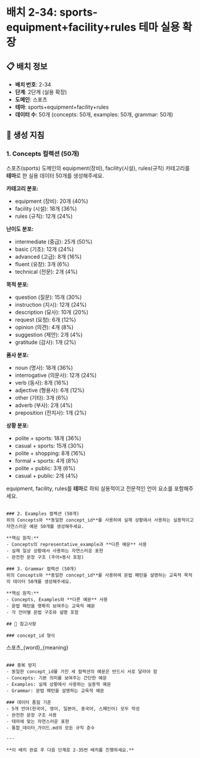 # 배치 2-34: sports-equipment+facility+rules 테마 실용 확장

## 📋 배치 정보
- **배치 번호**: 2-34
- **단계**: 2단계 (실용 확장)
- **도메인**: 스포츠
- **테마**: sports+equipment+facility+rules
- **데이터 수**: 50개 (concepts: 50개, examples: 50개, grammar: 50개)

## 🎯 생성 지침

### 1. Concepts 컬렉션 (50개)
스포츠(sports) 도메인의 equipment(장비), facility(시설), rules(규칙) 카테고리를 **테마**로 한 실용 데이터 50개를 생성해주세요.

**카테고리 분포:**
- equipment (장비): 20개 (40%)
- facility (시설): 18개 (36%)
- rules (규칙): 12개 (24%)

**난이도 분포:**
- intermediate (중급): 25개 (50%)
- basic (기초): 12개 (24%)
- advanced (고급): 8개 (16%)
- fluent (유창): 3개 (6%)
- technical (전문): 2개 (4%)

**목적 분포:**
- question (질문): 15개 (30%)
- instruction (지시): 12개 (24%)
- description (묘사): 10개 (20%)
- request (요청): 6개 (12%)
- opinion (의견): 4개 (8%)
- suggestion (제안): 2개 (4%)
- gratitude (감사): 1개 (2%)

**품사 분포:**
- noun (명사): 18개 (36%)
- interrogative (의문사): 12개 (24%)
- verb (동사): 8개 (16%)
- adjective (형용사): 6개 (12%)
- other (기타): 3개 (6%)
- adverb (부사): 2개 (4%)
- preposition (전치사): 1개 (2%)

**상황 분포:**
- polite + sports: 18개 (36%)
- casual + sports: 15개 (30%)
- polite + shopping: 8개 (16%)
- formal + sports: 4개 (8%)
- polite + public: 3개 (6%)
- casual + public: 2개 (4%)

equipment, facility, rules를 **테마**로 하되 실용적이고 전문적인 언어 요소를 포함해주세요.

```

### 2. Examples 컬렉션 (50개)
위의 Concepts와 **동일한 concept_id**를 사용하여 실제 상황에서 사용하는 실용적이고 자연스러운 예문 50개를 생성해주세요.

**핵심 원칙:**
- Concepts의 representative_example과 **다른 예문** 사용
- 실제 일상 상황에서 사용하는 자연스러운 표현
- 완전한 문장 구조 (주어+동사 포함)

### 3. Grammar 컬렉션 (50개)
위의 Concepts와 **동일한 concept_id**를 사용하여 문법 패턴을 설명하는 교육적 목적의 데이터 50개를 생성해주세요.

**핵심 원칙:**
- Concepts, Examples와 **다른 예문** 사용
- 문법 패턴을 명확히 보여주는 교육적 예문
- 각 언어별 문법 구조와 설명 포함

## 📝 참고사항

### concept_id 형식
```
스포츠_{word}_{meaning}
```

### 중복 방지
- 동일한 concept_id를 가진 세 컬렉션의 예문은 반드시 서로 달라야 함
- Concepts: 기본 의미를 보여주는 간단한 예문
- Examples: 실제 상황에서 사용하는 실용적 예문  
- Grammar: 문법 패턴을 설명하는 교육적 예문

### 데이터 품질 기준
- 5개 언어(한국어, 영어, 일본어, 중국어, 스페인어) 모두 작성
- 완전한 문장 구조 사용
- 테마에 맞는 자연스러운 표현
- 통합_데이터_가이드.md의 모든 규칙 준수

---

**이 배치 완료 후 다음 단계로 2-35번 배치를 진행하세요.**
